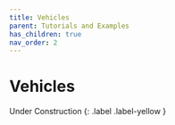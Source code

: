 ```yaml
---
title: Vehicles
parent: Tutorials and Examples
has_children: true
nav_order: 2
---
```


# Vehicles
Under Construction
{: .label .label-yellow }